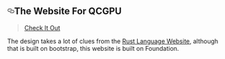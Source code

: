 <article class="markdown-body entry-content" itemprop="text"><h1><a id="user-content-the-website-for-qcgpu" class="anchor" aria-hidden="true" href="#the-website-for-qcgpu"><svg class="octicon octicon-link" viewBox="0 0 16 16" version="1.1" width="16" height="16" aria-hidden="true"><path fill-rule="evenodd" d="M4 9h1v1H4c-1.5 0-3-1.69-3-3.5S2.55 3 4 3h4c1.45 0 3 1.69 3 3.5 0 1.41-.91 2.72-2 3.25V8.59c.58-.45 1-1.27 1-2.09C10 5.22 8.98 4 8 4H4c-.98 0-2 1.22-2 2.5S3 9 4 9zm9-3h-1v1h1c1 0 2 1.22 2 2.5S13.98 12 13 12H9c-.98 0-2-1.22-2-2.5 0-.83.42-1.64 1-2.09V6.25c-1.09.53-2 1.84-2 3.25C6 11.31 7.55 13 9 13h4c1.45 0 3-1.69 3-3.5S14.5 6 13 6z"></path></svg></a>The Website For QCGPU</h1>
<blockquote>
<p><a href="https://qcgpu.github.io/" rel="nofollow">Check It Out</a></p>
</blockquote>
<p>The design takes a lot of clues from the <a href="https://www.rust-lang.org/en-US/" rel="nofollow">Rust Language Website</a>,
although that is built on bootstrap, this website is built on Foundation.</p>
</article>
